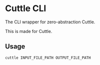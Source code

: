 # Cuttle CLI
The CLI wrapper for zero-abstraction Cuttle.

This is made for Cuttle.

## Usage
```
cuttle INPUT_FILE_PATH OUTPUT_FILE_PATH
```
